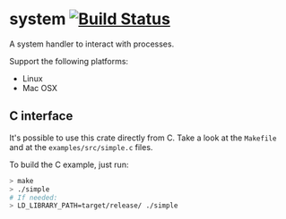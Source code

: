 # system [![Build Status](https://api.travis-ci.org/GuillaumeGomez/sysinfo.png?branch=master)](https://travis-ci.org/GuillaumeGomez/sysinfo)

A system handler to interact with processes.

Support the following platforms:

 * Linux
 * Mac OSX

## C interface

It's possible to use this crate directly from C. Take a look at the `Makefile` and at the `examples/src/simple.c` files.

To build the C example, just run:

```bash
> make
> ./simple
# If needed:
> LD_LIBRARY_PATH=target/release/ ./simple
```
